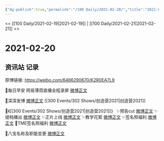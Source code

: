 ```yaml
---
{"dg-publish":true,"permalink":"/100 Daily/2021-02-20/","title":"2021-02-20","created":"2023-04-09T14:31:21.418+08:00","updated":"2023-04-09T14:31:54.925+08:00"}
---
```



<< [[100 Daily/2021-02-19\|2021-02-19]] | [[100 Daily/2021-02-21\|2021-02-21]] >>

# 2021-02-20

## 资讯站 记录

原博链接: https://weibo.com/6466290670/K2R0EA7L9

🌟每日早安
网易薄荷直播全程录屏 [微博正文](https://m.weibo.cn/6466290670/4606594266697904)

🌟深深发博 [微博正文](https://m.weibo.cn/6466290670/4606771120051461) [[300 Events/302 Shows/创造营2021\|创造营2021]]

🌟《[[300 Events/302 Shows/创造营2021\|创造营2021]]》
✨预告cut [微博正文](https://m.weibo.cn/6466290670/4606678941834833)
✨提档播出 [微博正文](https://m.weibo.cn/6466290670/4606729948499655)
✨正片上线 [微博正文](https://m.weibo.cn/6466290670/4606756334866700)
✨教学花絮 [微博正文](https://m.weibo.cn/6466290670/4606761052672893)
✨签名照福利 [微博正文](https://m.weibo.cn/6466290670/4606685946054783)
🌟TME签名照福利 [微博正文](https://m.weibo.cn/6466290670/4606686741923086)

🌟八宝名称及职能变更 [微博正文](https://m.weibo.cn/6466290670/4606793031094315)
